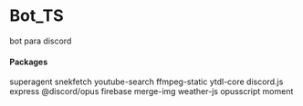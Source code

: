 # Bot_TS
bot para discord



#### Packages
superagent
snekfetch
youtube-search
ffmpeg-static
ytdl-core
discord.js
express
@discord/opus
firebase
merge-img
weather-js
opusscript
moment